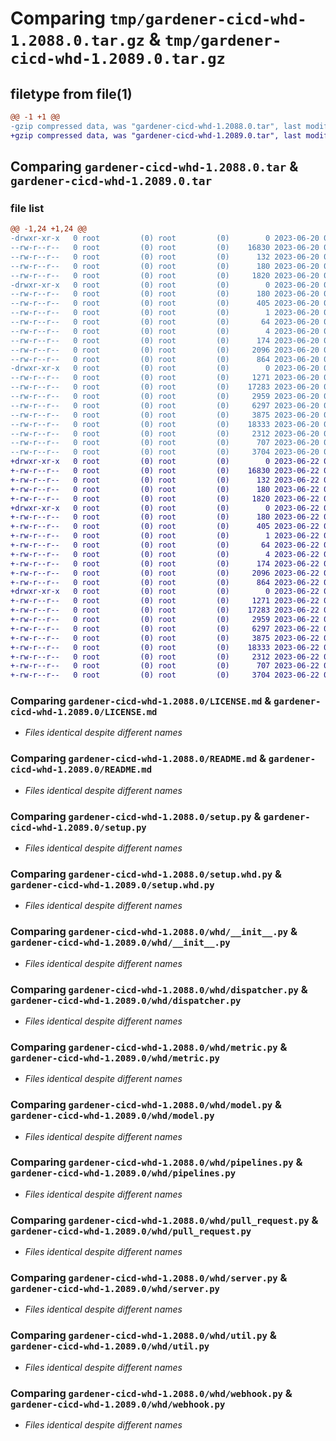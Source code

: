 # Comparing `tmp/gardener-cicd-whd-1.2088.0.tar.gz` & `tmp/gardener-cicd-whd-1.2089.0.tar.gz`

## filetype from file(1)

```diff
@@ -1 +1 @@
-gzip compressed data, was "gardener-cicd-whd-1.2088.0.tar", last modified: Tue Jun 20 08:00:12 2023, max compression
+gzip compressed data, was "gardener-cicd-whd-1.2089.0.tar", last modified: Thu Jun 22 06:35:32 2023, max compression
```

## Comparing `gardener-cicd-whd-1.2088.0.tar` & `gardener-cicd-whd-1.2089.0.tar`

### file list

```diff
@@ -1,24 +1,24 @@
-drwxr-xr-x   0 root         (0) root         (0)        0 2023-06-20 08:00:12.597013 gardener-cicd-whd-1.2088.0/
--rw-r--r--   0 root         (0) root         (0)    16830 2023-06-20 07:59:01.000000 gardener-cicd-whd-1.2088.0/LICENSE.md
--rw-r--r--   0 root         (0) root         (0)      132 2023-06-20 07:59:01.000000 gardener-cicd-whd-1.2088.0/NOTICE.md
--rw-r--r--   0 root         (0) root         (0)      180 2023-06-20 08:00:12.597013 gardener-cicd-whd-1.2088.0/PKG-INFO
--rw-r--r--   0 root         (0) root         (0)     1820 2023-06-20 07:59:01.000000 gardener-cicd-whd-1.2088.0/README.md
-drwxr-xr-x   0 root         (0) root         (0)        0 2023-06-20 08:00:12.597013 gardener-cicd-whd-1.2088.0/gardener_cicd_whd.egg-info/
--rw-r--r--   0 root         (0) root         (0)      180 2023-06-20 08:00:12.000000 gardener-cicd-whd-1.2088.0/gardener_cicd_whd.egg-info/PKG-INFO
--rw-r--r--   0 root         (0) root         (0)      405 2023-06-20 08:00:12.000000 gardener-cicd-whd-1.2088.0/gardener_cicd_whd.egg-info/SOURCES.txt
--rw-r--r--   0 root         (0) root         (0)        1 2023-06-20 08:00:12.000000 gardener-cicd-whd-1.2088.0/gardener_cicd_whd.egg-info/dependency_links.txt
--rw-r--r--   0 root         (0) root         (0)       64 2023-06-20 08:00:12.000000 gardener-cicd-whd-1.2088.0/gardener_cicd_whd.egg-info/requires.txt
--rw-r--r--   0 root         (0) root         (0)        4 2023-06-20 08:00:12.000000 gardener-cicd-whd-1.2088.0/gardener_cicd_whd.egg-info/top_level.txt
--rw-r--r--   0 root         (0) root         (0)      174 2023-06-20 08:00:12.597013 gardener-cicd-whd-1.2088.0/setup.cfg
--rw-r--r--   0 root         (0) root         (0)     2096 2023-06-20 07:59:01.000000 gardener-cicd-whd-1.2088.0/setup.py
--rw-r--r--   0 root         (0) root         (0)      864 2023-06-20 07:59:01.000000 gardener-cicd-whd-1.2088.0/setup.whd.py
-drwxr-xr-x   0 root         (0) root         (0)        0 2023-06-20 08:00:12.597013 gardener-cicd-whd-1.2088.0/whd/
--rw-r--r--   0 root         (0) root         (0)     1271 2023-06-20 07:59:01.000000 gardener-cicd-whd-1.2088.0/whd/__init__.py
--rw-r--r--   0 root         (0) root         (0)    17283 2023-06-20 07:59:01.000000 gardener-cicd-whd-1.2088.0/whd/dispatcher.py
--rw-r--r--   0 root         (0) root         (0)     2959 2023-06-20 07:59:01.000000 gardener-cicd-whd-1.2088.0/whd/metric.py
--rw-r--r--   0 root         (0) root         (0)     6297 2023-06-20 07:59:01.000000 gardener-cicd-whd-1.2088.0/whd/model.py
--rw-r--r--   0 root         (0) root         (0)     3875 2023-06-20 07:59:01.000000 gardener-cicd-whd-1.2088.0/whd/pipelines.py
--rw-r--r--   0 root         (0) root         (0)    18333 2023-06-20 07:59:01.000000 gardener-cicd-whd-1.2088.0/whd/pull_request.py
--rw-r--r--   0 root         (0) root         (0)     2312 2023-06-20 07:59:01.000000 gardener-cicd-whd-1.2088.0/whd/server.py
--rw-r--r--   0 root         (0) root         (0)      707 2023-06-20 07:59:01.000000 gardener-cicd-whd-1.2088.0/whd/util.py
--rw-r--r--   0 root         (0) root         (0)     3704 2023-06-20 07:59:01.000000 gardener-cicd-whd-1.2088.0/whd/webhook.py
+drwxr-xr-x   0 root         (0) root         (0)        0 2023-06-22 06:35:32.387574 gardener-cicd-whd-1.2089.0/
+-rw-r--r--   0 root         (0) root         (0)    16830 2023-06-22 06:25:16.000000 gardener-cicd-whd-1.2089.0/LICENSE.md
+-rw-r--r--   0 root         (0) root         (0)      132 2023-06-22 06:25:16.000000 gardener-cicd-whd-1.2089.0/NOTICE.md
+-rw-r--r--   0 root         (0) root         (0)      180 2023-06-22 06:35:32.387574 gardener-cicd-whd-1.2089.0/PKG-INFO
+-rw-r--r--   0 root         (0) root         (0)     1820 2023-06-22 06:25:16.000000 gardener-cicd-whd-1.2089.0/README.md
+drwxr-xr-x   0 root         (0) root         (0)        0 2023-06-22 06:35:32.383574 gardener-cicd-whd-1.2089.0/gardener_cicd_whd.egg-info/
+-rw-r--r--   0 root         (0) root         (0)      180 2023-06-22 06:35:32.000000 gardener-cicd-whd-1.2089.0/gardener_cicd_whd.egg-info/PKG-INFO
+-rw-r--r--   0 root         (0) root         (0)      405 2023-06-22 06:35:32.000000 gardener-cicd-whd-1.2089.0/gardener_cicd_whd.egg-info/SOURCES.txt
+-rw-r--r--   0 root         (0) root         (0)        1 2023-06-22 06:35:32.000000 gardener-cicd-whd-1.2089.0/gardener_cicd_whd.egg-info/dependency_links.txt
+-rw-r--r--   0 root         (0) root         (0)       64 2023-06-22 06:35:32.000000 gardener-cicd-whd-1.2089.0/gardener_cicd_whd.egg-info/requires.txt
+-rw-r--r--   0 root         (0) root         (0)        4 2023-06-22 06:35:32.000000 gardener-cicd-whd-1.2089.0/gardener_cicd_whd.egg-info/top_level.txt
+-rw-r--r--   0 root         (0) root         (0)      174 2023-06-22 06:35:32.387574 gardener-cicd-whd-1.2089.0/setup.cfg
+-rw-r--r--   0 root         (0) root         (0)     2096 2023-06-22 06:25:16.000000 gardener-cicd-whd-1.2089.0/setup.py
+-rw-r--r--   0 root         (0) root         (0)      864 2023-06-22 06:25:16.000000 gardener-cicd-whd-1.2089.0/setup.whd.py
+drwxr-xr-x   0 root         (0) root         (0)        0 2023-06-22 06:35:32.387574 gardener-cicd-whd-1.2089.0/whd/
+-rw-r--r--   0 root         (0) root         (0)     1271 2023-06-22 06:25:16.000000 gardener-cicd-whd-1.2089.0/whd/__init__.py
+-rw-r--r--   0 root         (0) root         (0)    17283 2023-06-22 06:25:16.000000 gardener-cicd-whd-1.2089.0/whd/dispatcher.py
+-rw-r--r--   0 root         (0) root         (0)     2959 2023-06-22 06:25:16.000000 gardener-cicd-whd-1.2089.0/whd/metric.py
+-rw-r--r--   0 root         (0) root         (0)     6297 2023-06-22 06:25:16.000000 gardener-cicd-whd-1.2089.0/whd/model.py
+-rw-r--r--   0 root         (0) root         (0)     3875 2023-06-22 06:25:16.000000 gardener-cicd-whd-1.2089.0/whd/pipelines.py
+-rw-r--r--   0 root         (0) root         (0)    18333 2023-06-22 06:25:16.000000 gardener-cicd-whd-1.2089.0/whd/pull_request.py
+-rw-r--r--   0 root         (0) root         (0)     2312 2023-06-22 06:25:16.000000 gardener-cicd-whd-1.2089.0/whd/server.py
+-rw-r--r--   0 root         (0) root         (0)      707 2023-06-22 06:25:16.000000 gardener-cicd-whd-1.2089.0/whd/util.py
+-rw-r--r--   0 root         (0) root         (0)     3704 2023-06-22 06:25:16.000000 gardener-cicd-whd-1.2089.0/whd/webhook.py
```

### Comparing `gardener-cicd-whd-1.2088.0/LICENSE.md` & `gardener-cicd-whd-1.2089.0/LICENSE.md`

 * *Files identical despite different names*

### Comparing `gardener-cicd-whd-1.2088.0/README.md` & `gardener-cicd-whd-1.2089.0/README.md`

 * *Files identical despite different names*

### Comparing `gardener-cicd-whd-1.2088.0/setup.py` & `gardener-cicd-whd-1.2089.0/setup.py`

 * *Files identical despite different names*

### Comparing `gardener-cicd-whd-1.2088.0/setup.whd.py` & `gardener-cicd-whd-1.2089.0/setup.whd.py`

 * *Files identical despite different names*

### Comparing `gardener-cicd-whd-1.2088.0/whd/__init__.py` & `gardener-cicd-whd-1.2089.0/whd/__init__.py`

 * *Files identical despite different names*

### Comparing `gardener-cicd-whd-1.2088.0/whd/dispatcher.py` & `gardener-cicd-whd-1.2089.0/whd/dispatcher.py`

 * *Files identical despite different names*

### Comparing `gardener-cicd-whd-1.2088.0/whd/metric.py` & `gardener-cicd-whd-1.2089.0/whd/metric.py`

 * *Files identical despite different names*

### Comparing `gardener-cicd-whd-1.2088.0/whd/model.py` & `gardener-cicd-whd-1.2089.0/whd/model.py`

 * *Files identical despite different names*

### Comparing `gardener-cicd-whd-1.2088.0/whd/pipelines.py` & `gardener-cicd-whd-1.2089.0/whd/pipelines.py`

 * *Files identical despite different names*

### Comparing `gardener-cicd-whd-1.2088.0/whd/pull_request.py` & `gardener-cicd-whd-1.2089.0/whd/pull_request.py`

 * *Files identical despite different names*

### Comparing `gardener-cicd-whd-1.2088.0/whd/server.py` & `gardener-cicd-whd-1.2089.0/whd/server.py`

 * *Files identical despite different names*

### Comparing `gardener-cicd-whd-1.2088.0/whd/util.py` & `gardener-cicd-whd-1.2089.0/whd/util.py`

 * *Files identical despite different names*

### Comparing `gardener-cicd-whd-1.2088.0/whd/webhook.py` & `gardener-cicd-whd-1.2089.0/whd/webhook.py`

 * *Files identical despite different names*

